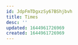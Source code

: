 ```yaml
---
id: JdpFmTDgxzSy67BShjbvh
title: Times
desc: ''
updated: 1644961726969
created: 1644961726969
---
```


